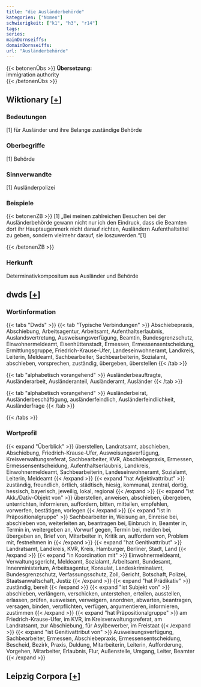 ```yaml
---
title: "die Ausländerbehörde"
kategorien: ["Nomen"]
schwierigkeit: ["k1", "h3", "r14"]
tags:
series:
mainDornseiffs:
domainDornseiffs:
url: "Ausländerbehörde"
---
```


{{< betonenÜbs >}}
**Übersetzung:**  
immigration authority  
{{< /betonenÜbs >}}

## Wiktionary [[+](https://de.wiktionary.org/wiki/Ausländerbehörde)]

### Bedeutungen
[1] für Ausländer und ihre Belange zuständige Behörde  

### Oberbegriffe
[1] Behörde  

### Sinnverwandte
[1] Ausländerpolizei  

### Beispiele
{{< betonenZB >}}
[1] „Bei meinen zahlreichen Besuchen bei der Ausländerbehörde gewann nicht nur ich den Eindruck, dass die Beamten dort ihr Hauptaugenmerk nicht darauf richten, Ausländern Aufenthaltstitel zu geben, sondern vielmehr darauf, sie loszuwerden.“[1]  

{{< /betonenZB >}}
### Herkunft
Determinativkompositum aus Ausländer und Behörde  



## dwds [[+](https://www.dwds.de/wb/Ausländerbehörde)]

### Wortinformation
{{< tabs "Dwds" >}}
{{< tab "Typische Verbindungen" >}}
Abschiebepraxis, Abschiebung, Arbeitsagentur, Arbeitsamt, Aufenthaltserlaubnis, Auslandsvertretung, Ausweisungsverfügung, Beamtin, Bundesgrenzschutz, Einwohnermeldeamt, Eisenhüttenstadt, Ermessen, Ermessensentscheidung, Ermittlungsgruppe, Friedrich-Krause-Ufer, Landeseinwohneramt, Landkreis, Leiterin, Meldeamt, Sachbearbeiter, Sachbearbeiterin, Sozialamt, abschieben, vorsprechen, zuständig, übergeben, überstellen
{{< /tab >}}

{{< tab "alphabetisch vorangehend" >}}
Ausländerbeauftragte, Ausländerarbeit, Ausländeranteil, Ausländeramt, Ausländer
{{< /tab >}}

{{< tab "alphabetisch vorangehend" >}}
Ausländerbeirat, Ausländerbeschäftigung, ausländerfeindlich, Ausländerfeindlichkeit, Ausländerfrage
{{< /tab >}}

{{< /tabs >}}

### Wortprofil
{{< expand "Überblick" >}} überstellen, Landratsamt, abschieben, Abschiebung, Friedrich-Krause-Ufer, Ausweisungsverfügung, Kreisverwaltungsreferat, Sachbearbeiter, KVR, Abschiebepraxis, Ermessen, Ermessensentscheidung, Aufenthaltserlaubnis, Landkreis, Einwohnermeldeamt, Sachbearbeiterin, Landeseinwohneramt, Sozialamt, Leiterin, Meldeamt {{< /expand >}}
{{< expand "hat Adjektivattribut" >}} zuständig, freundlich, örtlich, städtisch, hiesig, kommunal, zentral, dortig, hessisch, bayerisch, jeweilig, lokal, regional {{< /expand >}}
{{< expand "ist Akk./Dativ-Objekt von" >}} überstellen, anweisen, abschieben, übergeben, unterrichten, informieren, auffordern, bitten, mitteilen, empfehlen, vorwerfen, bestätigen, vorlegen {{< /expand >}}
{{< expand "ist in Präpositionalgruppe" >}} Sachbearbeiter in, Weisung an, Einreise bei, abschieben von, weiterleiten an, beantragen bei, Einbruch in, Beamter in, Termin in, weitergeben an, Vorwurf gegen, Termin bei, melden bei, übergeben an, Brief von, Mitarbeiter in, Kritik an, auffordern von, Problem mit, festnehmen in {{< /expand >}}
{{< expand "hat Genitivattribut" >}} Landratsamt, Landkreis, KVR, Kreis, Hamburger, Berliner, Stadt, Land {{< /expand >}}
{{< expand "in Koordination mit" >}} Einwohnermeldeamt, Verwaltungsgericht, Meldeamt, Sozialamt, Arbeitsamt, Bundesamt, Innenministerium, Arbeitsagentur, Konsulat, Landeskriminalamt, Bundesgrenzschutz, Verfassungsschutz, Zoll, Gericht, Botschaft, Polizei, Staatsanwaltschaft, Justiz {{< /expand >}}
{{< expand "hat Prädikativ" >}} zuständig, bereit {{< /expand >}}
{{< expand "ist Subjekt von" >}} abschieben, verlängern, verschicken, unterstehen, erteilen, ausstellen, erlassen, prüfen, ausweisen, verweigern, anordnen, abwarten, beantragen, versagen, binden, verpflichten, verfügen, argumentieren, informieren, zustimmen {{< /expand >}}
{{< expand "hat Präpositionalgruppe" >}} am Friedrich-Krause-Ufer, im KVR, im Kreisverwaltungsreferat, am Landratsamt, zur Abschiebung, für Asylbewerber, im Freistaat {{< /expand >}}
{{< expand "ist Genitivattribut von" >}} Ausweisungsverfügung, Sachbearbeiter, Ermessen, Abschiebepraxis, Ermessensentscheidung, Bescheid, Bezirk, Praxis, Duldung, Mitarbeiterin, Leiterin, Aufforderung, Vorgehen, Mitarbeiter, Erlaubnis, Flur, Außenstelle, Umgang, Leiter, Beamter {{< /expand >}}

## Leipzig Corpora [[+](https://corpora.uni-leipzig.de/en/res?word=Ausländerbehörde&corpusId=deu_newscrawl-public_2018)]

